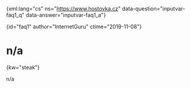 
{xml:lang="cs" ns="https://www.hostovka.cz" data-question="inputvar-faq1\_q" data-answer="inputvar-faq1\_a"}

{id="faq1" author="InternetGuru" ctime="2019-11-08"}

# n/a

{kw="steak"}

n/a

